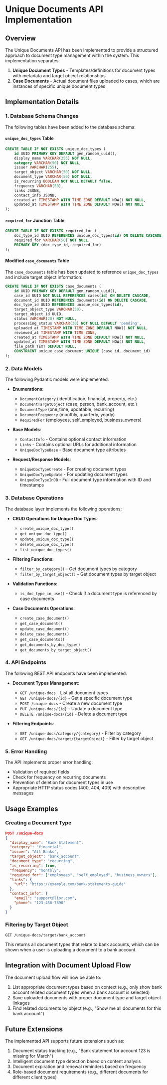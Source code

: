 # Unique Documents API Implementation

## Overview

The Unique Documents API has been implemented to provide a structured approach to document type management within the system. This implementation separates:

1. **Unique Document Types** - Templates/definitions for document types with metadata and target object relationships
2. **Case Documents** - Actual document files uploaded to cases, which are instances of specific unique document types

## Implementation Details

### 1. Database Schema Changes

The following tables have been added to the database schema:

#### `unique_doc_types` Table
```sql
CREATE TABLE IF NOT EXISTS unique_doc_types (
    id UUID PRIMARY KEY DEFAULT gen_random_uuid(),
    display_name VARCHAR(255) NOT NULL,
    category VARCHAR(50) NOT NULL,
    issuer VARCHAR(255),
    target_object VARCHAR(50) NOT NULL,
    document_type VARCHAR(50) NOT NULL,
    is_recurring BOOLEAN NOT NULL DEFAULT false,
    frequency VARCHAR(50),
    links JSONB,
    contact_info JSONB,
    created_at TIMESTAMP WITH TIME ZONE DEFAULT NOW() NOT NULL,
    updated_at TIMESTAMP WITH TIME ZONE DEFAULT NOW() NOT NULL
);
```

#### `required_for` Junction Table
```sql
CREATE TABLE IF NOT EXISTS required_for (
    doc_type_id UUID REFERENCES unique_doc_types(id) ON DELETE CASCADE,
    required_for VARCHAR(50) NOT NULL,
    PRIMARY KEY (doc_type_id, required_for)
);
```

#### Modified `case_documents` Table
The `case_documents` table has been updated to reference `unique_doc_types` and include target object information:

```sql
CREATE TABLE IF NOT EXISTS case_documents (
    id UUID PRIMARY KEY DEFAULT gen_random_uuid(),
    case_id UUID NOT NULL REFERENCES cases(id) ON DELETE CASCADE,
    document_id UUID REFERENCES documents(id) ON DELETE CASCADE,
    doc_type_id UUID REFERENCES unique_doc_types(id),
    target_object_type VARCHAR(50),
    target_object_id UUID,
    status VARCHAR(20) NOT NULL,
    processing_status VARCHAR(30) NOT NULL DEFAULT 'pending',
    uploaded_at TIMESTAMP WITH TIME ZONE DEFAULT NOW() NOT NULL,
    reviewed_at TIMESTAMP WITH TIME ZONE,
    created_at TIMESTAMP WITH TIME ZONE DEFAULT NOW() NOT NULL,
    updated_at TIMESTAMP WITH TIME ZONE DEFAULT NOW() NOT NULL,
    file_path TEXT DEFAULT NULL,
    CONSTRAINT unique_case_document UNIQUE (case_id, document_id)
);
```

### 2. Data Models

The following Pydantic models were implemented:

- **Enumerations**:
  - `DocumentCategory` (identification, financial, property, etc.)
  - `DocumentTargetObject` (case, person, bank_account, etc.)
  - `DocumentType` (one_time, updatable, recurring)
  - `DocumentFrequency` (monthly, quarterly, yearly)
  - `RequiredFor` (employees, self_employed, business_owners)

- **Base Models**:
  - `ContactInfo` - Contains optional contact information
  - `Links` - Contains optional URLs for additional information
  - `UniqueDocTypeBase` - Base document type attributes
  
- **Request/Response Models**:
  - `UniqueDocTypeCreate` - For creating document types
  - `UniqueDocTypeUpdate` - For updating document types
  - `UniqueDocTypeInDB` - Full document type information with ID and timestamps

### 3. Database Operations

The database layer implements the following operations:

- **CRUD Operations for Unique Doc Types**:
  - `create_unique_doc_type()`
  - `get_unique_doc_type()`
  - `update_unique_doc_type()`
  - `delete_unique_doc_type()`
  - `list_unique_doc_types()`
  
- **Filtering Functions**:
  - `filter_by_category()` - Get document types by category
  - `filter_by_target_object()` - Get document types by target object
  
- **Validation Functions**:
  - `is_doc_type_in_use()` - Check if a document type is referenced by case documents

- **Case Documents Operations**:
  - `create_case_document()`
  - `get_case_document()`
  - `update_case_document()`
  - `delete_case_document()`
  - `get_case_documents()`
  - `get_documents_by_doc_type()`
  - `get_documents_by_target_object()`

### 4. API Endpoints

The following REST API endpoints have been implemented:

- **Document Types Management**:
  - `GET /unique-docs` - List all document types
  - `GET /unique-docs/{id}` - Get a specific document type
  - `POST /unique-docs` - Create a new document type
  - `PUT /unique-docs/{id}` - Update a document type
  - `DELETE /unique-docs/{id}` - Delete a document type
  
- **Filtering Endpoints**:
  - `GET /unique-docs/category/{category}` - Filter by category
  - `GET /unique-docs/target/{targetObject}` - Filter by target object

### 5. Error Handling

The API implements proper error handling:

- Validation of required fields
- Check for frequency on recurring documents
- Prevention of deletion for document types in use
- Appropriate HTTP status codes (400, 404, 409) with descriptive messages

## Usage Examples

### Creating a Document Type

```json
POST /unique-docs
{
  "display_name": "Bank Statement",
  "category": "financial",
  "issuer": "All Banks",
  "target_object": "bank_account",
  "document_type": "recurring",
  "is_recurring": true,
  "frequency": "monthly",
  "required_for": ["employees", "self_employed", "business_owners"],
  "links": {
    "url": "https://example.com/bank-statements-guide"
  },
  "contact_info": {
    "email": "support@lior.com",
    "phone": "123-456-7890"
  }
}
```

### Filtering by Target Object

```
GET /unique-docs/target/bank_account
```

This returns all document types that relate to bank accounts, which can be shown when a user is uploading a document to a bank account.

## Integration with Document Upload Flow

The document upload flow will now be able to:

1. List appropriate document types based on context (e.g., only show bank account related document types when a bank account is selected)
2. Save uploaded documents with proper document type and target object linkages
3. Find related documents by object (e.g., "Show me all documents for this bank account")

## Future Extensions

The implemented API supports future extensions such as:

1. Document status tracking (e.g., "Bank statement for account 123 is missing for March")
2. Intelligent document type detection based on content analysis
3. Document expiration and renewal reminders based on frequency
4. Role-based document requirements (e.g., different documents for different client types)
